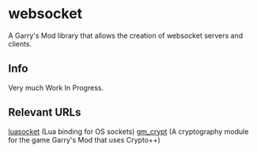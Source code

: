 # websocket

A Garry's Mod library that allows the creation of websocket servers and clients.

## Info

Very much Work In Progress.

## Relevant URLs

[luasocket](https://github.com/diegonehab/luasocket) (Lua binding for OS sockets)
[gm_crypt](https://bitbucket.org/danielga/gm_crypt) (A cryptography module for the game Garry's Mod that uses Crypto++)
